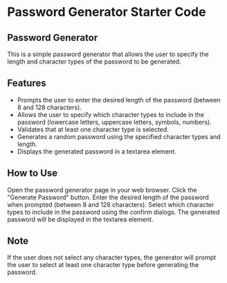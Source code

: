 # Password Generator Starter Code

## Password Generator
This is a simple password generator that allows the user to specify the length and character types of the password to be generated.

## Features
 - Prompts the user to enter the desired length of the password (between 8 and 128 characters).
 - Allows the user to specify which character types to include in the password (lowercase letters, uppercase letters, symbols, numbers).
 - Validates that at least one character type is selected.
 - Generates a random password using the specified character types and length.
 - Displays the generated password in a textarea element.

## How to Use
Open the password generator page in your web browser.
Click the "Generate Password" button.
Enter the desired length of the password when prompted (between 8 and 128 characters).
Select which character types to include in the password using the confirm dialogs.
The generated password will be displayed in the textarea element.

## Note
If the user does not select any character types, the generator will prompt the user to select at least one character type before generating the password.
